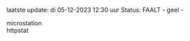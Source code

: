 laatste update: 
di 05-12-2023 12:30   uur 
Status: FAALT - geel - 
<div class="service Y">microstation</div><div class="service G">httpstat</div>